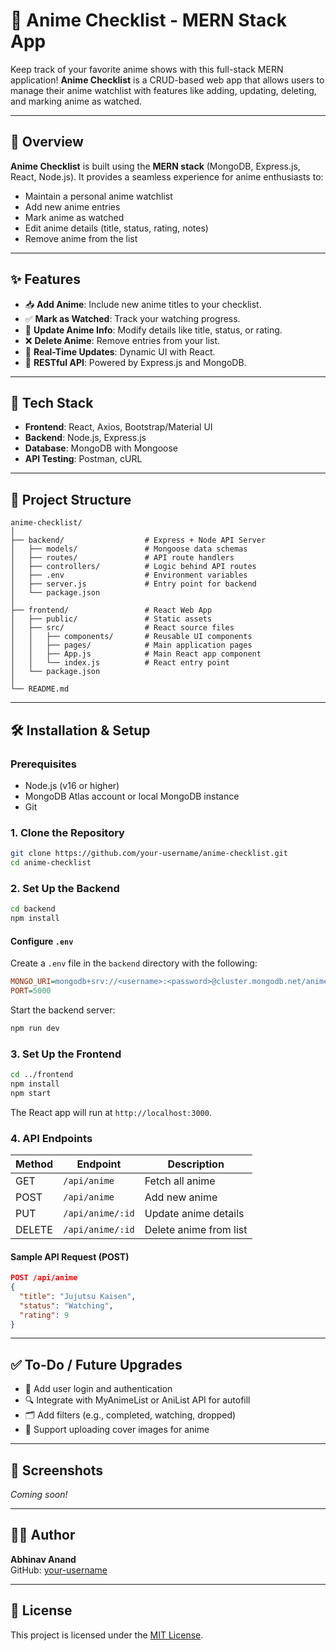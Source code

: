 # 🎌 Anime Checklist - MERN Stack App

Keep track of your favorite anime shows with this full-stack MERN application! **Anime Checklist** is a CRUD-based web app that allows users to manage their anime watchlist with features like adding, updating, deleting, and marking anime as watched.

---

## 🚀 Overview

**Anime Checklist** is built using the **MERN stack** (MongoDB, Express.js, React, Node.js). It provides a seamless experience for anime enthusiasts to:

- Maintain a personal anime watchlist
- Add new anime entries
- Mark anime as watched
- Edit anime details (title, status, rating, notes)
- Remove anime from the list

---

## ✨ Features

- 📥 **Add Anime**: Include new anime titles to your checklist.
- ✅ **Mark as Watched**: Track your watching progress.
- 📝 **Update Anime Info**: Modify details like title, status, or rating.
- ❌ **Delete Anime**: Remove entries from your list.
- 🔁 **Real-Time Updates**: Dynamic UI with React.
- 🔌 **RESTful API**: Powered by Express.js and MongoDB.

---

## 🧪 Tech Stack

- **Frontend**: React, Axios, Bootstrap/Material UI
- **Backend**: Node.js, Express.js
- **Database**: MongoDB with Mongoose
- **API Testing**: Postman, cURL

---

## 🧱 Project Structure

```plaintext
anime-checklist/
│
├── backend/                  # Express + Node API Server
│   ├── models/               # Mongoose data schemas
│   ├── routes/               # API route handlers
│   ├── controllers/          # Logic behind API routes
│   ├── .env                  # Environment variables
│   ├── server.js             # Entry point for backend
│   └── package.json
│
├── frontend/                 # React Web App
│   ├── public/               # Static assets
│   ├── src/                  # React source files
│   │   ├── components/       # Reusable UI components
│   │   ├── pages/            # Main application pages
│   │   ├── App.js            # Main React app component
│   │   └── index.js          # React entry point
│   └── package.json
│
└── README.md
```

---

## 🛠️ Installation & Setup

### Prerequisites

- Node.js (v16 or higher)
- MongoDB Atlas account or local MongoDB instance
- Git

### 1. Clone the Repository

```bash
git clone https://github.com/your-username/anime-checklist.git
cd anime-checklist
```

### 2. Set Up the Backend

```bash
cd backend
npm install
```

#### Configure `.env`

Create a `.env` file in the `backend` directory with the following:

```ini
MONGO_URI=mongodb+srv://<username>:<password>@cluster.mongodb.net/animeDB
PORT=5000
```

Start the backend server:

```bash
npm run dev
```

### 3. Set Up the Frontend

```bash
cd ../frontend
npm install
npm start
```

The React app will run at `http://localhost:3000`.

### 4. API Endpoints

| Method | Endpoint             | Description                |
|--------|----------------------|----------------------------|
| GET    | `/api/anime`         | Fetch all anime            |
| POST   | `/api/anime`         | Add new anime              |
| PUT    | `/api/anime/:id`     | Update anime details       |
| DELETE | `/api/anime/:id`     | Delete anime from list     |

#### Sample API Request (POST)

```json
POST /api/anime
{
  "title": "Jujutsu Kaisen",
  "status": "Watching",
  "rating": 9
}
```

---

## ✅ To-Do / Future Upgrades

- 🔐 Add user login and authentication
- 🔍 Integrate with MyAnimeList or AniList API for autofill
- 🗂️ Add filters (e.g., completed, watching, dropped)
- 🎨 Support uploading cover images for anime

---

## 📸 Screenshots

*Coming soon!*

---

## 🧑‍💻 Author

**Abhinav Anand**  
GitHub: [your-username](https://github.com/your-username)

---

## 📄 License

This project is licensed under the [MIT License](LICENSE).